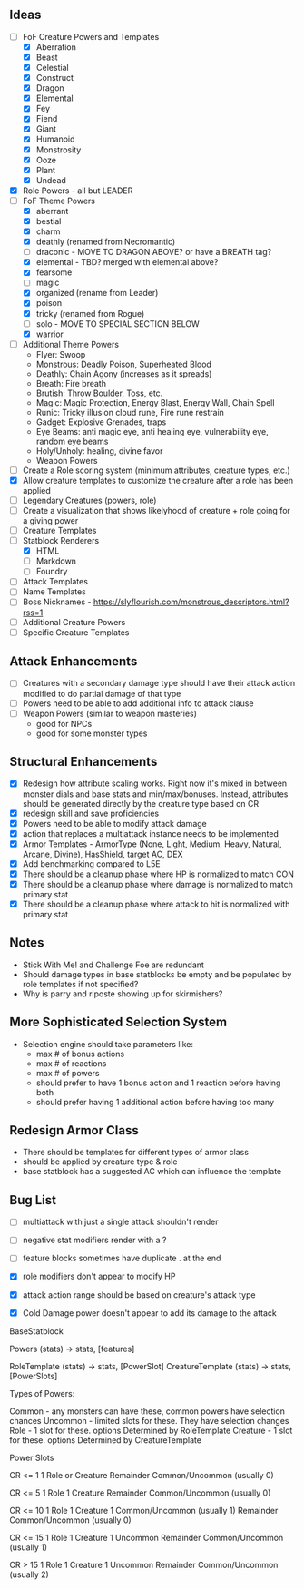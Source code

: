 
## Ideas

- [ ] FoF Creature Powers and Templates
  - [x] Aberration
  - [x] Beast
  - [x] Celestial
  - [x] Construct
  - [x] Dragon
  - [x] Elemental
  - [x] Fey
  - [x] Fiend
  - [x] Giant
  - [x] Humanoid
  - [x] Monstrosity
  - [x] Ooze
  - [x] Plant
  - [x] Undead
- [x] Role Powers - all but LEADER
- [ ] FoF Theme Powers
  - [x] aberrant
  - [x] bestial
  - [x] charm
  - [x] deathly (renamed from Necromantic)
  - [ ] draconic - MOVE TO DRAGON ABOVE? or have a BREATH tag?
  - [x] elemental - TBD? merged with elemental above?
  - [x] fearsome
  - [ ] magic
  - [x] organized (rename from Leader)
  - [x] poison
  - [x] tricky (renamed from Rogue)
  - [ ] solo - MOVE TO SPECIAL SECTION BELOW
  - [x] warrior
- [ ] Additional Theme Powers
  - Flyer: Swoop
  - Monstrous: Deadly Poison, Superheated Blood
  - Deathly: Chain Agony (increases as it spreads)
  - Breath: Fire breath
  - Brutish: Throw Boulder, Toss, etc.
  - Magic: Magic Protection, Energy Blast, Energy Wall, Chain Spell
  - Runic: Tricky illusion cloud rune, Fire rune restrain
  - Gadget: Explosive Grenades, traps
  - Eye Beams: anti magic eye, anti healing eye, vulnerability eye, random eye beams
  - Holy/Unholy: healing, divine favor
  - Weapon Powers
- [ ] Create a Role scoring system (minimum attributes, creature types, etc.)
- [x] Allow creature templates to customize the creature after a role has been applied
- [ ] Legendary Creatures (powers, role)
- [ ] Create a visualization that shows likelyhood of creature + role going for a giving power
- [ ] Creature Templates
- [ ] Statblock Renderers
  - [x] HTML
  - [ ] Markdown
  - [ ] Foundry
- [ ] Attack Templates
- [ ] Name Templates
- [ ] Boss Nicknames - https://slyflourish.com/monstrous_descriptors.html?rss=1
- [ ] Additional Creature Powers
- [ ] Specific Creature Templates

## Attack Enhancements

- [ ] Creatures with a secondary damage type should have their attack action modified to do partial damage of that type
- [ ] Powers need to be able to add additional info to attack clause
- [ ] Weapon Powers (similar to weapon masteries)
  - good for NPCs
  - good for some monster types

## Structural Enhancements

- [x] Redesign how attribute scaling works. Right now it's mixed in between monster dials and base stats and min/max/bonuses. Instead, attributes should be generated directly by the creature type based on CR
- [x] redesign skill and save proficiencies
- [x] Powers need to be able to modify attack damage
- [x] action that replaces a multiattack instance needs to be implemented
- [x] Armor Templates - ArmorType (None, Light, Medium, Heavy, Natural, Arcane, Divine), HasShield, target AC, DEX
- [x] Add benchmarking compared to L5E
- [x] There should be a cleanup phase where HP is normalized to match CON
- [x] There should be a cleanup phase where damage is normalized to match primary stat
- [x] There should be a cleanup phase where attack to hit is normalized with primary stat

## Notes

- Stick With Me! and Challenge Foe are redundant
- Should damage types in base statblocks be empty and be populated by role templates if not specified?
- Why is parry and riposte showing up for skirmishers?

## More Sophisticated Selection System

- Selection engine should take parameters like:
  - max # of bonus actions
  - max # of reactions
  - max # of powers
  - should prefer to have 1 bonus action and 1 reaction before having both
  - should prefer having 1 additional action before having too many

## Redesign Armor Class
  - There should be templates for different types of armor class
  - should be applied by creature type & role
  - base statblock has a suggested AC which can influence the template


## Bug List

- [ ] multiattack with just a single attack shouldn't render
- [ ] negative stat modifiers render with a ?
- [ ] feature blocks sometimes have duplicate . at the end
- [x] role modifiers don't appear to modify HP
- [x] attack action range should be based on creature's attack type
- [x] Cold Damage power doesn't appear to add its damage to the attack



BaseStatblock

Powers (stats) -> stats, [features]

RoleTemplate (stats) -> stats, [PowerSlot]
CreatureTemplate (stats) -> stats, [PowerSlots]


Types of Powers:

Common - any monsters can have these, common powers have selection chances
Uncommon - limited slots for these. They have selection changes
Role - 1 slot for these. options Determined by RoleTemplate
Creature - 1 slot for these. options Determined by CreatureTemplate

Power Slots

CR <= 1
  1 Role or Creature
  Remainder Common/Uncommon (usually 0)

CR <= 5
  1 Role
  1 Creature
  Remainder Common/Uncommon (usually 0)

CR <= 10
  1 Role
  1 Creature
  1 Common/Uncommon (usually 1)
  Remainder Common/Uncommon (usually 0)

CR <= 15
  1 Role
  1 Creature
  1 Uncommon
  Remainder Common/Uncommon (usually 1)

CR > 15
  1 Role
  1 Creature
  1 Uncommon
  Remainder Common/Uncommon (usually 2)
